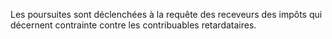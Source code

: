 Les poursuites sont déclenchées à la requête des receveurs des impôts qui décernent contrainte contre les contribuables retardataires.